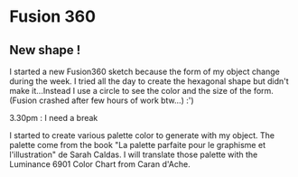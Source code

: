 <h1>Fusion 360</h1>
<h2>New shape !</h2>

 <p>I started a new Fusion360 sketch because the form of my object change during the week. I tried all the day to create the hexagonal shape but didn't make it...Instead I use a circle to see the color and the size of the form. (Fusion crashed after few hours of work btw...) :') </p>
 <p>3.30pm : I need a break</p>
 <p>I started to create various palette color to generate with my object. The palette come from the book "La palette parfaite pour le graphisme et l'illustration" de Sarah Caldas. I will translate those palette with the Luminance 6901 Color Chart from Caran d'Ache.</p>